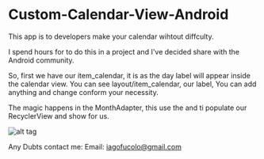 # Custom-Calendar-View-Android

This app is to developers make your calendar wihtout diffculty.

I spend hours for to do this in a project and I've decided share with the Android community.


So, first we have our item_calendar, it is as the day label will appear inside the calendar view.
You can see layout/item_calendar, our label, You can add anything and change conform your necessity.

The magic happens in the MonthAdapter, this use the and ti populate our RecyclerView and show for us.


![alt tag](https://github.com/ifucolo/Custom-Calendar-View-Android/master/screnshot.png)

Any Dubts contact me:
Email: iagofucolo@gmail.com
